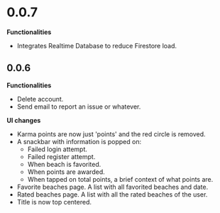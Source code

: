 # 0.0.7

**Functionalities**

* Integrates Realtime Database to reduce Firestore load.

## 0.0.6

**Functionalities**

* Delete account.
* Send email to report an issue or whatever.

**UI changes**
* Karma points are now just 'points' and the red circle is removed.
* A snackbar with information is popped on:
    - Failed login attempt.
    - Failed register attempt.
    - When beach is favorited.
    - When points are awarded.
    - When tapped on total points, a brief context of what points are.
* Favorite beaches page. A list with all favorited beaches and date.
* Rated beaches page. A list with all the rated beaches of the user.
* Title is now top centered.